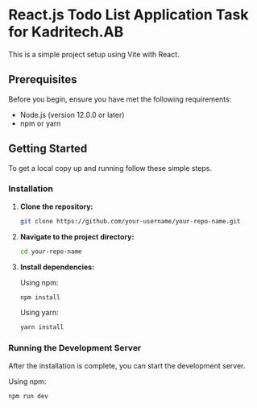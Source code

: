 # React.js Todo List Application Task for Kadritech.AB

This is a simple project setup using Vite with React.

## Prerequisites

Before you begin, ensure you have met the following requirements:

- Node.js (version 12.0.0 or later)
- npm or yarn

## Getting Started

To get a local copy up and running follow these simple steps.

### Installation

1. **Clone the repository:**

    ```sh
    git clone https://github.com/your-username/your-repo-name.git
    ```

2. **Navigate to the project directory:**

    ```sh
    cd your-repo-name
    ```

3. **Install dependencies:**

    Using npm:

    ```sh
    npm install
    ```

    Using yarn:

    ```sh
    yarn install
    ```

### Running the Development Server

After the installation is complete, you can start the development server.

Using npm:

```sh
npm run dev

